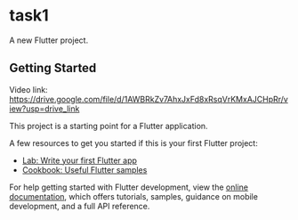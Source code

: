 # task1

A new Flutter project.

## Getting Started
Video link: https://drive.google.com/file/d/1AWBRkZv7AhxJxFd8xRsqVrKMxAJCHpRr/view?usp=drive_link

This project is a starting point for a Flutter application.

A few resources to get you started if this is your first Flutter project:

- [Lab: Write your first Flutter app](https://docs.flutter.dev/get-started/codelab)
- [Cookbook: Useful Flutter samples](https://docs.flutter.dev/cookbook)

For help getting started with Flutter development, view the
[online documentation](https://docs.flutter.dev/), which offers tutorials,
samples, guidance on mobile development, and a full API reference.

